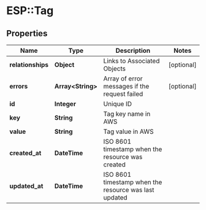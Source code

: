 # ESP::Tag

## Properties
Name | Type | Description | Notes
------------ | ------------- | ------------- | -------------
**relationships** | **Object** | Links to Associated Objects | [optional] 
**errors** | **Array&lt;String&gt;** | Array of error messages if the request failed | [optional] 
**id** | **Integer** | Unique ID | 
**key** | **String** | Tag key name in AWS | 
**value** | **String** | Tag value in AWS | 
**created_at** | **DateTime** | ISO 8601 timestamp when the resource was created | 
**updated_at** | **DateTime** | ISO 8601 timestamp when the resource was last updated | 


